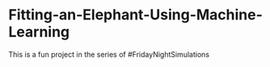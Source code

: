 # Fitting-an-Elephant-Using-Machine-Learning
This is a fun project in the series of #FridayNightSimulations
